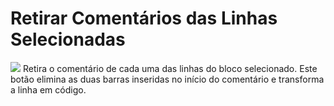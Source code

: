 # Retirar Comentários das Linhas Selecionadas

![](http://www.gvinci.com.br/manual/retiracomentgv5.png)  Retira o comentário de cada uma das linhas do bloco selecionado. Este botão elimina as duas barras inseridas no início do comentário e transforma a linha em código.

